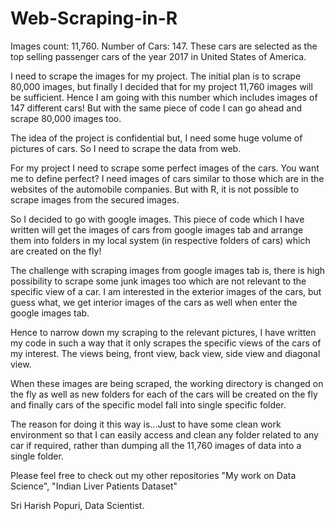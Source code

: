 # Web-Scraping-in-R

Images count: 11,760.
Number of Cars: 147.
These cars are selected as the top selling passenger cars of the year 2017 in United States of America.

I need to scrape the images for my project. The initial plan is to scrape 80,000 images, but finally I decided that for my project 11,760 images will be sufficient. Hence I am going with this number which includes images of 147 different cars! But with the same piece of code I can go ahead and scrape 80,000 images too.

The idea of the project is confidential but, I need some huge volume of pictures of cars. So I need to scrape the data from web.

For my project I need to scrape some perfect images of the cars. You want me to define perfect? I need images of cars similar to those which are in the websites of the automobile companies. But with R, it is not possible to scrape images from the secured images.

So I decided to go with google images. This piece of code which I have written will get the images of cars from google images tab and arrange them into folders in my local system (in respective folders of cars) which are created on the fly!

The challenge with scraping images from google images tab is, there is high possibility to scrape some junk images too which are not relevant to the specific view of a car. I am interested in the exterior images of the cars, but guess what, we get interior images of the cars as well when enter the google images tab.

Hence to narrow down my scraping to the relevant pictures, I have written my code in such a way that it only scrapes the specific views of the cars of my interest. The views being, front view, back view, side view and diagonal view.

When these images are being scraped, the working directory is changed on the fly as well as new folders for each of the cars will be created on the fly and finally cars of the specific model fall into single specific folder.

The reason for doing it this way is...Just to have some clean work environment so that I can easily access and clean any folder related to any car if required, rather than dumping all the 11,760 images of data into a single folder. 

Please feel free to check out my other repositories "My work on Data Science", "Indian Liver Patients Dataset"

Sri Harish Popuri, Data Scientist.

